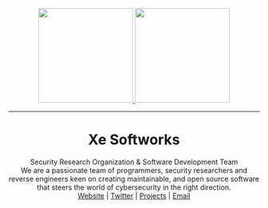 <!-- Lulzbin, GNAA, Trollface Security and Xe Softworks are licensed. -->
<div align="center">

 <a href="https://xesoft.works#gh-dark-mode-only" target="_blank">
        <img height="190" src="https://drive.lulzb.in/file.php?q=6368aeabcf881.png#gh-dark-mode-only" />
    </a>
    <a href="https://xesoft.works#gh-light-mode-only" target="_blank">
        <img height="190" src="https://drive.lulzb.in/file.php?q=6368af3e5d7b4.png#gh-light-mode-only" />
    </a>
    <!-- SEP -->
    <hr>
    <h1> Xe Softworks </h1>
    Security Research Organization & Software Development Team
    <br>
    We are a passionate team of programmers, security researchers and reverse engineers keen on creating maintainable, and open source software that steers the world of cybersecurity in the right direction.

<div align=center><a href="https://xesoft.works">Website</a> | <a href="https://xesoft.works/twitter">Twitter</a> | <a href="https://xesoft.works/projects">Projects</a> | <a href="mailto:contact@xesoft.works">Email</a> </div>

</div>
